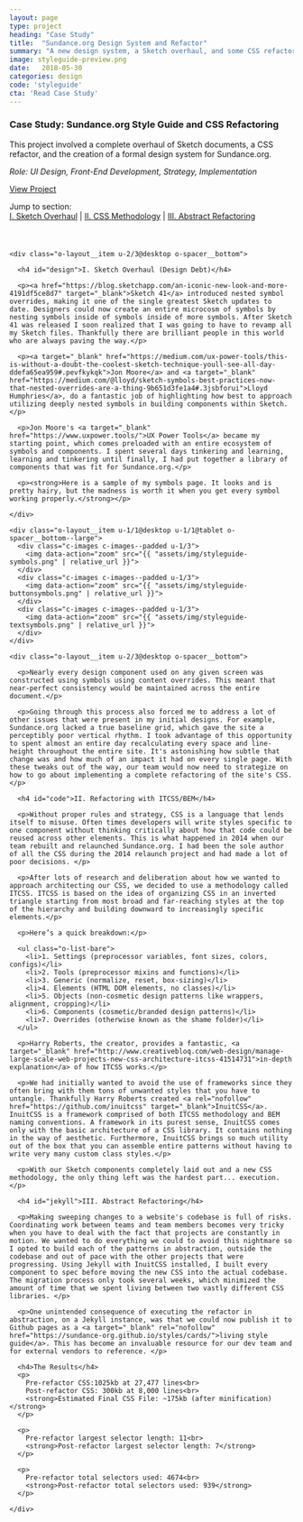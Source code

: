 ```yaml
---
layout: page
type: project
heading: "Case Study"
title:  "Sundance.org Design System and Refactor"
summary: "A new design system, a Sketch overhaul, and some CSS refactoring."
image: styleguide-preview.png
date:   2018-05-30
categories: design
code: 'styleguide'
cta: 'Read Case Study'
---
```


<div class="o-wrapper">
  <div class="o-layout o-layout--center o-spacer__top--huge">
    <div class="o-layout__item u-2/3@desktop">
      <h3>Case Study: Sundance.org Style Guide and CSS Refactoring</h3>
      <p>This project involved a complete overhaul of Sketch documents, a CSS refactor, and the creation of a formal design system for Sundance.org.</p>
    </div>
    <div class="o-layout__item u-2/3@desktop o-spacer__bottom">
      <p><em>Role: UI Design, Front-End Development, Strategy, Implementation</em></p>
      <p><a rel="nofollow" href="https://sundance-org.github.io/styles/cards/" target="_blank">View Project</a></p>
      <p>Jump to section:<br><a href="#design">I. Sketch Overhaul</a> | <a href="#code">II. CSS Methodology</a> | <a href="#jekyll">III. Abstract Refactoring</a></p>
    </div>
    <div class="o-layout__item o-spacer__bottom">
      <img style="margin-bottom: 24px;" src="{{ "assets/img/styleguide--hero.png" | relative_url }}" alt="">
    </div>

    <div class="o-layout__item u-2/3@desktop o-spacer__bottom">

      <h4 id="design">I. Sketch Overhaul (Design Debt)</h4>

      <p><a href="https://blog.sketchapp.com/an-iconic-new-look-and-more-4191df5ce8d7" target="_blank">Sketch 41</a> introduced nested symbol overrides, making it one of the single greatest Sketch updates to date. Designers could now create an entire microcosm of symbols by nesting symbols inside of symbols inside of more symbols. After Sketch 41 was released I soon realized that I was going to have to revamp all my Sketch files. Thankfully there are brilliant people in this world who are always paving the way.</p>

      <p><a target="_blank" href="https://medium.com/ux-power-tools/this-is-without-a-doubt-the-coolest-sketch-technique-youll-see-all-day-ddefa65ea959#.pevfkykqk">Jon Moore</a> and <a target="_blank" href="https://medium.com/@lloyd/sketch-symbols-best-practices-now-that-nested-overrides-are-a-thing-9b651d3fe1a4#.3jsbforui">Lloyd Humphries</a>, do a fantastic job of highlighting how best to approach utilizing deeply nested symbols in building components within Sketch.</p>

      <p>Jon Moore's <a target="_blank" href="https://www.uxpower.tools/">UX Power Tools</a> became my starting point, which comes preloaded with an entire ecosystem of symbols and components. I spent several days tinkering and learning, learning and tinkering until finally, I had put together a library of components that was fit for Sundance.org.</p>

      <p><strong>Here is a sample of my symbols page. It looks and is pretty hairy, but the madness is worth it when you get every symbol working properly.</strong></p>

    </div>

    <div class="o-layout__item u-1/1@desktop u-1/1@tablet o-spacer__bottom--large">
      <div class="c-images c-images--padded u-1/3">
        <img data-action="zoom" src="{{ "assets/img/styleguide-symbols.png" | relative_url }}">
      </div>
      <div class="c-images c-images--padded u-1/3">
        <img data-action="zoom" src="{{ "assets/img/styleguide-buttonsymbols.png" | relative_url }}">
      </div>
      <div class="c-images c-images--padded u-1/3">
        <img data-action="zoom" src="{{ "assets/img/styleguide-textsymbols.png" | relative_url }}">
      </div>
    </div>

    <div class="o-layout__item u-2/3@desktop o-spacer__bottom">

      <p>Nearly every design component used on any given screen was constructed using symbols using content overrides. This meant that near-perfect consistency would be maintained across the entire document.</p>

      <p>Going through this process also forced me to address a lot of other issues that were present in my initial designs. For example, Sundance.org lacked a true baseline grid, which gave the site a perceptibly poor vertical rhythm. I took advantage of this opportunity to spent almost an entire day recalculating every space and line-height throughout the entire site. It's astonishing how subtle that change was and how much of an impact it had on every single page. With these tweaks out of the way, our team would now need to strategize on how to go about implementing a complete refactoring of the site's CSS.</p>

      <h4 id="code">II. Refactoring with ITCSS/BEM</h4>

      <p>Without proper rules and strategy, CSS is a language that lends itself to misuse. Often times developers will write styles specific to one component without thinking critically about how that code could be reused across other elements. This is what happened in 2014 when our team rebuilt and relaunched Sundance.org. I had been the sole author of all the CSS during the 2014 relaunch project and had made a lot of poor decisions. </p>

      <p>After lots of research and deliberation about how we wanted to approach architecting our CSS, we decided to use a methodology called ITCSS. ITCSS is based on the idea of organizing CSS in an inverted triangle starting from most broad and far-reaching styles at the top of the hierarchy and building downward to increasingly specific elements.</p>

      <p>Here’s a quick breakdown:</p>

      <ul class="o-list-bare">
        <li>1. Settings (preprocessor variables, font sizes, colors, configs)</li>
        <li>2. Tools (preprocessor mixins and functions)</li>
        <li>3. Generic (normalize, reset, box-sizing)</li>
        <li>4. Elements (HTML DOM elements, no classes)</li>
        <li>5. Objects (non-cosmetic design patterns like wrappers, alignment, cropping)</li>
        <li>6. Components (cosmetic/branded design patterns)</li>
        <li>7. Overrides (otherwise known as the shame folder)</li>
      </ul>

      <p>Harry Roberts, the creator, provides a fantastic, <a target="_blank" href="http://www.creativebloq.com/web-design/manage-large-scale-web-projects-new-css-architecture-itcss-41514731">in-depth explanation</a> of how ITCSS works.</p>

      <p>We had initially wanted to avoid the use of frameworks since they often bring with them tons of unwanted styles that you have to untangle. Thankfully Harry Roberts created <a rel="nofollow" href="https://github.com/inuitcss" target="_blank">InuitCSS</a>. InuitCSS is a framework comprised of both ITCSS methodology and BEM naming conventions. A framework in its purest sense, InuitCSS comes only with the basic architecture of a CSS library. It contains nothing in the way of aesthetic. Furthermore, InuitCSS brings so much utility out of the box that you can assemble entire patterns without having to write very many custom class styles.</p>

      <p>With our Sketch components completely laid out and a new CSS methodology, the only thing left was the hardest part... execution.</p>

      <h4 id="jekyll">III. Abstract Refactoring</h4>

      <p>Making sweeping changes to a website's codebase is full of risks. Coordinating work between teams and team members becomes very tricky when you have to deal with the fact that projects are constantly in motion. We wanted to do everything we could to avoid this nightmare so I opted to build each of the patterns in abstraction, outside the codebase and out of pace with the other projects that were progressing. Using Jekyll with InuitCSS installed, I built every component to spec before moving the new CSS into the actual codebase. The migration process only took several weeks, which minimized the amount of time that we spent living between two vastly different CSS libraries. </p>

      <p>One unintended consequence of executing the refactor in abstraction, on a Jekyll instance, was that we could now publish it to Github pages as a <a target="_blank" rel="nofollow" href="https://sundance-org.github.io/styles/cards/">living style guide</a>. This has become an invaluable resource for our dev team and for external vendors to reference. </p>

      <h4>The Results</h4>
      <p>
        Pre-refactor CSS:1025kb at 27,477 lines<br>
        Post-refactor CSS: 300kb at 8,000 lines<br>
        <strong>Estimated Final CSS File: ~175kb (after minification)</strong>
      </p>

      <p>
        Pre-refactor largest selector length: 11<br>
        <strong>Post-refactor largest selector length: 7</strong>
      </p>

      <p>
        Pre-refactor total selectors used: 4674<br>
        <strong>Post-refactor total selectors used: 939</strong>
      </p>

    </div>

  </div>
</div>
